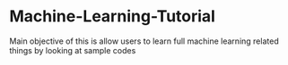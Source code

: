 # Machine-Learning-Tutorial
Main objective of this is allow users to  learn full  machine learning   related things by looking at  sample codes
